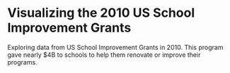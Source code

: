 # Visualizing the 2010 US School Improvement Grants

Exploring data from US School Improvement Grants in 2010. This program gave nearly $4B to schools to help them renovate or improve their programs.
